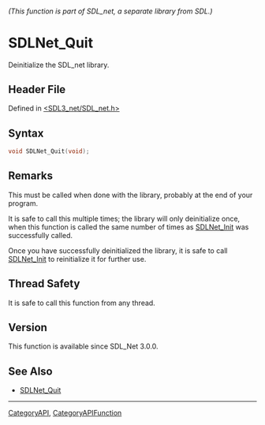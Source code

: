 ###### (This function is part of SDL_net, a separate library from SDL.)
# SDLNet_Quit

Deinitialize the SDL_net library.

## Header File

Defined in [<SDL3_net/SDL_net.h>](https://github.com/libsdl-org/SDL_net/blob/main/include/SDL3_net/SDL_net.h)

## Syntax

```c
void SDLNet_Quit(void);
```

## Remarks

This must be called when done with the library, probably at the end of your
program.

It is safe to call this multiple times; the library will only deinitialize
once, when this function is called the same number of times as
[SDLNet_Init](SDLNet_Init) was successfully called.

Once you have successfully deinitialized the library, it is safe to call
[SDLNet_Init](SDLNet_Init) to reinitialize it for further use.

## Thread Safety

It is safe to call this function from any thread.

## Version

This function is available since SDL_Net 3.0.0.

## See Also

- [SDLNet_Quit](SDLNet_Quit)

----
[CategoryAPI](CategoryAPI), [CategoryAPIFunction](CategoryAPIFunction)

